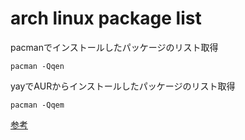 # arch linux package list

pacmanでインストールしたパッケージのリスト取得
```
pacman -Qqen 
```
yayでAURからインストールしたパッケージのリスト取得
```
pacman -Qqem
```

[参考](https://solist.work/blog/posts/pacman/)
